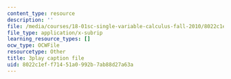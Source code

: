 ```yaml
---
content_type: resource
description: ''
file: /media/courses/18-01sc-single-variable-calculus-fall-2010/8022c1eff71451a0992b7ab88d27a63a_KhwQKE_tld0.vtt
file_type: application/x-subrip
learning_resource_types: []
ocw_type: OCWFile
resourcetype: Other
title: 3play caption file
uid: 8022c1ef-f714-51a0-992b-7ab88d27a63a
---
```

